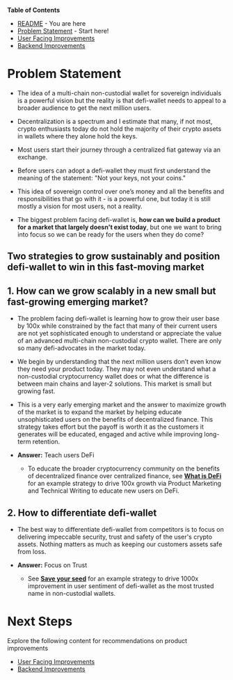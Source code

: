 **Table of Contents**

* [README](https://github.com/alokm/defi-wallet/blob/main/README.md) - You are here
* [Problem Statement](https://github.com/alokm/defi-wallet/blob/main/problem-statement.md) - Start here!
* [User Facing Improvements](https://github.com/alokm/defi-wallet/blob/main/user-facing.md#user-facing-product-improvements)
* [Backend Improvements](https://github.com/alokm/defi-wallet/blob/main/Backend.md#backend-product-operations)

# Problem Statement

* The idea of a multi-chain non-custodial wallet for sovereign individuals is a powerful vision but the reality is that defi-wallet needs to appeal to a broader audience to get the next million users.

* Decentralization is a spectrum and I estimate that many, if not most, crypto enthusiasts today do not hold the majority of their crypto assets in wallets where they alone hold the keys. 

* Most users start their journey through a centralized fiat gateway via an exchange. 

* Before users can adopt a defi-wallet they must first understand the meaning of the statement: "Not your keys, not your coins." 

* This idea of sovereign control over one’s money and all the benefits and responsibilities that go with it - is a powerful one, but today it is still mostly a vision for most users, not a reality. 

* The biggest problem facing defi-wallet is, **how can we build a product for a market that largely doesn't exist today**, but one we want to bring into focus so we can be ready for the users when they do come?

## Two strategies to grow sustainably and position defi-wallet to win in this fast-moving market

## 1. How can we grow scalably in a new small but fast-growing emerging market?

* The problem facing defi-wallet is learning how to grow their user base by 100x while constrained by the fact that many of their current users are not yet sophisticated enough to understand or appreciate the value of an advanced multi-chain non-custodial crypto wallet. There are only so many defi-advocates in the market today.
* We begin by understanding that the next million users don’t even know they need your product today. They may not even understand what a non-custodial cryptocurrency wallet does or what the difference is between main chains and layer-2 solutions. This market is small but growing fast.
* This is a very early emerging market and the answer to maximize growth of the market is to expand the market by helping educate unsophisticated users on the benefits of decentralized finance. This strategy takes effort but the payoff is worth it as the customers it generates will be educated, engaged and active while improving long-term retention.

* **Answer:** Teach users DeFi 
  * To educate the broader cryptocurrency community on the benefits of decentralized finance over centralized finance, see **[What is DeFi](https://github.com/alokm/defi-wallet/blob/main/user-facing.md#3-what-is-defi)** for an example strategy to drive 100x growth via Product Marketing and Technical Writing to educate new users on DeFi.

## 2. How to differentiate defi-wallet

* The best way to differentiate defi-wallet from competitors is to focus on delivering impeccable security, trust and safety of the user's crypto assets. Nothing matters as much as keeping our customers assets safe from loss. 

* **Answer:** Focus on Trust
  * See **[Save your seed](https://github.com/alokm/defi-wallet/blob/main/user-facing.md#2-save-your-seed)** for an example strategy to drive 1000x improvement in user sentiment of defi-wallet as the most trusted name in non-custodial wallets.

# Next Steps

Explore the following content for recommendations on product improvements

* [User Facing Improvements](https://github.com/alokm/defi-wallet/blob/main/user-facing.md#user-facing-product-improvements)
* [Backend Improvements](https://github.com/alokm/defi-wallet/blob/main/Backend.md#backend-product-operations)
